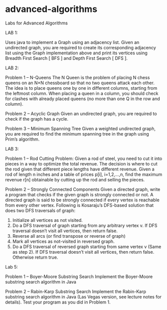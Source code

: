 # advanced-algorithms
Labs for Advanced Algorithms

LAB 1: 

Uses java to implement a Graph using an adjacency list.
Given an undirected graph, you are required to create its corresponding adjacency list using the
Graph implementation above and print its vertices using Breadth First Search [ BFS ] and Depth
First Search [ DFS ].

LAB 2: 

Problem 1 – N-Queens
The N Queen is the problem of placing N chess queens on an N×N chessboard so that no two
queens attack each other.
The idea is to place queens one by one in different columns, starting from the leftmost column.
When placing a queen in a column, you should check for clashes with already placed queens (no
more than one Q in the row and column).

Problem 2 – Acyclic Graph
Given an undirected graph, you are required to check if the graph has a cycle.

Problem 3 – Minimum Spanning Tree
Given a weighted undirected graph, you are required to find the minimum spanning tree in the
graph using Prim’s algorithm.


LAB 3:

Problem 1 – Rod Cutting Problem:
Given a rod of steel, you need to cut it into pieces in a way to optimize the total revenue. The
decision is where to cut the rod given that different piece lengths have different revenue.
Given a rod of length n inches and a table of prices p[i], i=1,2,...,n, find the maximum revenue
r[n] obtainable by cutting up the rod and selling the pieces.

Problem 2 – Strongly Connected Components
Given a directed graph, write a program that checks if the given graph is strongly connected
or not. A directed graph is said to be strongly connected if every vertex is reachable from
every other vertex.
Following is Kosaraju’s DFS-based solution that does two DFS traversals of graph:
1. Initialize all vertices as not visited.
2. Do a DFS traversal of graph starting from any arbitrary vertex v. If DFS traversal doesn’t
visit all vertices, then return false.
3. Reverse all arcs (or find transpose or reverse of graph)
4. Mark all vertices as not-visited in reversed graph.
5. Do a DFS traversal of reversed graph starting from same vertex v (Same as step 2). If
DFS traversal doesn’t visit all vertices, then return false. Otherwise return true.


Lab 5:

Problem 1 – Boyer-Moore Substring Search
Implement the Boyer-Moore substring search algorithm in Java

Problem 2 – Rabin-Karp Substring Search
Implement the Rabin-Karp substring search algorithm in Java (Las Vegas version, see lecture
notes for details). Test your program as you did in Problem 1.


